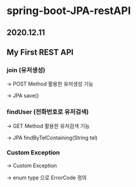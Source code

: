 # spring-boot-JPA-restAPI

## 2020.12.11
## My First REST API

### join (유저생성)
  -> POST Method 활용한 유저생성 기능
  
  -> JPA save()
  
### findUser (전화번호로 유저검색)
  -> GET Method 활용한 유저검색 기능
  
  -> JPA findByTelContaining(String tel)
  
### Custom Exception
  -> Custom Exception 
  
  -> enum type 으로 ErrorCode 정의
